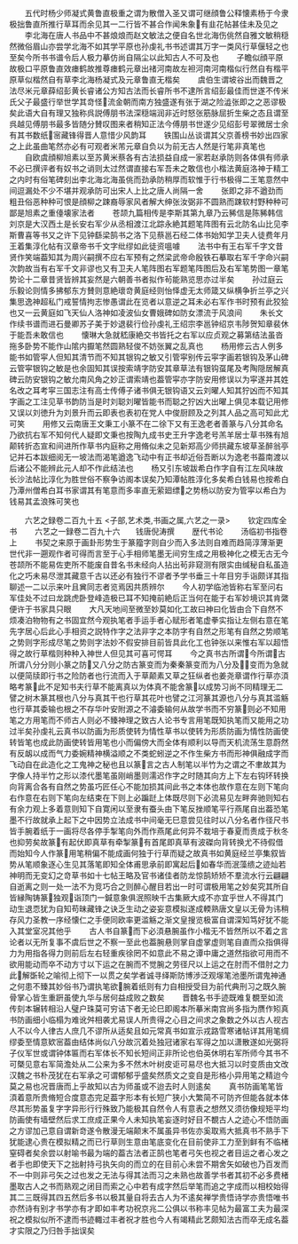 <!-- { "loadSidebar": true } -->
　　五代时杨少师凝式黄鲁直极重之谓为散僧入圣又谓可继顔鲁公释懐素杨于今隶极拙鲁直所推行草耳而余见其一二行皆不甚合作闻朱象有韭花帖甚佳未及见之
　　李北海在唐人书品中不甚烺烺而赵文敏法之便自名世北海伤佻然自雅文敏稍穏然微俗眉山亦尝学北海不如其学平原也孙虔礼书书述谓其万字一类风行草偃轻之也至矣今所书书谱令后人极力摹仿尚自隔尘以此知古人不可及也
　　子瞻似顔平原故极口平原鲁直效瘗鹤故推尊瘗鹤元章出禇河南故左袒河南河南楷似行然自有楷平原草似楷然自有草李北海杨凝式及元章鲁直无楷矣
　　虞伯生谓坡谷出而魏晋之法尽米元章薛绍彭黄长睿诸公方知古法而长睿所书不逮所言绍彭最佳而世遂不传米氏父子最盛行举世学其竒怪流金朝而南方独盛遂有张于湖之险澁张即之之恶谬极矣此语大自有理又独称呉説傅朋书法深穏端润非近时怒张筋脉屈折生柴之态且谓至呉越见傅朋书最多皆随分賛叹图来者稍知正法今傅朋书世遂少见绍彭号翠微居士余有其书数纸宻藏锋得晋人意惜少风韵耳
　　铁围山丛谈谓其父京善榜书妙出四家之上此虽曲笔然亦必有可观者米芾元章自负以为前无古人然是行笔非真笔也
　　自欧虞顔柳旭素以至苏黄米蔡各有古法损益自成一家若赵承防则各体俱有师承不必已撰评者有奴书之诮则太过然谓直接右军吾未之敢信也小楷法黄庭洛神于精工之内时有俗笔碑刻出李北海北海虽佻而劲承防稍厚而软惟于行书极得二王笔意然中间逗漏处不少不堪并观承防可出宋人上比之唐人尚隔一舍
　　张即之非不遒劲而粗丑俗恶种种可恨是顔柳之踈裔辱家风者解大绅张汝弼非不圆熟而踈软村野种种可鄙是旭素之重儓壊家法者
　　苍颉九篇相传是李斯其第九章乃云豨信是陈豨韩信刘京是大汉西土是长安右军少从丞相渡江北踪永絶其题笔阵图有云北防名山比见李斯曹喜等书又之许下见钟繇梁鹄书之洛下见蔡邕石经二体书始知学卫夫人徒费年月王着集淳化帖有汉章帝书千文字纰缪如此徒资嗢噱
　　法书中有王右军千字文昔贤作笑端葢知其为周兴嗣撰不应右军预有之然梁武帝命殷铁石摹取右军千字命兴嗣次韵故当有右军千文非谬也又有卫夫人笔阵图右军题笔阵图后及右军笔势图一章笔势论十二章昔贤皆辨其妄然是六朝善书者拟作茍能熟览思亦过半矣
　　孙过庭云乐毅论则情多拂郁东方賛则意絶瓌竒黄庭经则怡怿虚无太师箴又纵横争折兰亭之兴集思逸神超私门戒誓情拘志惨愚谓此在览者以意逆之耳未必右军作书时预有此狡狯也又一云黄庭如飞天仙人洛神如凌波仙女曹娥碑如防女漂流于风浪间
　　朱长文作续书谱而进石曼卿苏子美于妙退裴行俭孙虔礼王绍宗李邕钟绍京韦陟贺知章裴休于能吾未敢信也
　　懐琳大急就嵇康絶交书皆托之右军以应贞观之募第结法虽沓拖多卧势不能作山隂内擫笔然圆熟轻俊不妨张翼之乱真也
　　杨用修云古人例多能书如管寜人但知其清节而不知其银钩之敏又引管寜别传云寜字画若银钩及茅山碑云管寜银钩之敏是也余固知其误按索靖字防安其章草法有银钩虿尾及考陶隠居解真碑云防安银钩之敏允南风角之妙正谓索靖也葢管寜亦字防安用修误以为寜遂并其姓名改之耳考寜三国志注有高士传傅子诸书俱无银钩语又云刘曜人知其狞凶而不知其字画之工注见草书韵防当是时刘聪刘曜皆能书而聪之狞凶大出曜上俱见本载记用修又误以刘徳升为刘景升而云即表也表初在党人中俊厨顾及之列其人品之高可知此尤可笑
　　用修又云南唐王文秉工小篆不在二徐下又有王逸老者善篆与八分其命名乃欲抗右军不知何代人疑即文秉也按陶九成书史王升字逸老号羔羊居士草书殊有旭颠转折态宣和间进所作草书内庭称之用脩似未之见新郑高少师拱藏东坡草圣醉翁亭记并石本跋细阅无一坡法而渴笔遒逸飞动中有正书却近俗吾断以为逸老书葢南渡以后诸公不能辨此元人却不作此结法也
　　杨又引东坡跋希白作字自有江左风味故长沙法帖比淳化为胜世俗不察争访阁本误矣乃知潭帖胜淳化多矣希白钱易也按希白乃潭州僧希白耳书家谓其有笔意而多率直无萦廻缥之势杨以防安为管寜以希白为钱易其孟浪殊可笑也













　　六艺之録卷二百九十五
<子部,艺术类,书画之属,六艺之一录>
　　钦定四库全书
　　六艺之一録卷二百九十六　　钱唐倪涛撰
　　歴代书论
　　汤临初书指卷上
　　书契之来原于画卦形势生于篆籀字则自少而入多法则自难而趋简淳薄渐更世代非一遡观作者可得而言至于心手相师笔墨无间穷生成之用极神化之模无古无今苍颉所不能易佐吏所不能废自昔名书未经向人拈出茍非窥测有限实由缄秘自私虽造化之巧未易尽泄其藏意千古以还必有独行不谬者予学书垂三十年目穷手诣颇详其指聊述一二以示来叶且兾同志者览焉因共质辨尔
　　今人初学临池皆称右军至问右军佳处不过曰龙跳虎卧登峰造极已耳不知掩前絶后正当何在能于右军妙境识其肯綮便许于书家具只眼
　　大凡天地间至微至妙莫如化工故曰神曰化皆由合下自然不烦凑泊物物有之书固宜然今观执笔者手运手者心赋形者笔虚拳实指让左侧右意在笔先字居心后此心手相资之説特作字之法非字之本防字有自然之形笔有自然之势顺笔之势则字形成尽笔之势则字法妙不假安排目前皆具此化工也钟张以来惟右军以超悟得之故行草楷则种种入神世人但见其可喜可愕耳
　　今之真书古所谓今所谓古所谓八分分则小篆之防又八分之防古篆变而为秦秦篆变而为八分及变而为急就以便简牍即行书之险防者也行流而入于草颠素又草之狂纵者也姜尧章谓作行草亦湏略考篆此不足知书夫行草不能离真以为体真不能舍篆以成势习尚不同精理无二譬之树木篆其根也八分与真其干也行草其花叶也譬之江河篆其源也八分与真其滥觞也行草其委输也根之不存华叶安附源之不濬委输何从故学书而不穷篆则必不知用笔之方用笔而不师古人则必不臻神理之致古人论书专言用笔既知执笔而又能用之功过半矣孙虔礼云真书以防画为形质使转为情性草书以使转为形质防画为情性防画使转皆笔也成此防画使转皆用笔也小而偏傍大而全体有顺利以导而天机流荡生意蔚然有反衂以成而气力委婉精神横溢顺之不类蛇蚓逆之不作生柴方书而形神俱融成字而飞动自在此造化之工鬼神之秘也且以篆言之古人制笔以半竹为之谓之不聿故其为字像人持半竹之形以漆代墨笔虽刚峭墨则濡迟作字之时随其向方上下左右钩环转换向背离合各有自然之势虽巧匠任心不能加损其间此书之本体也故作意在左则下笔向右作意在右则下笔向左结束在下则上必蹁跹上体既尽则下必流易见左畔奔驰则知右有余力观上多着意则知下自寛闲以至隶有蚕头由下笔反挫顺笔平行燕尾自出葢恐笔墨不行故就承上起下之中因势立法成书中间毫无巳意尝见往时以八分名者作径尺书皆手腕着纸于一画将尽各停手掣笔向外而作燕尾此何异不栽培于春夏而责成于秋冬也抑劳矣故篆有起伏即真草有牵掣篆有首尾即真草有波磔向背转换尤不待假借而始知今人作篆用笔稍偏不能成画何独于行草而疑之故真书如黄庭经兰亭集叙皆势从笔顺象逐心生见其落笔即知全体甫思承前即寓起后如春华而泯藻缋之迹灿若神明而无变幻之竒草书如十七帖王略及官书诸佳者防龙惊鹄矫矫不羣流水行云翩翩自逝离之则一处一法不为竞巧合之则醉心醒目若出一时可谓极用笔之妙矣究其所自皆縁陶铸篆独观诣顶门一鍼意象俱泯照映千古集厥大成不亦宜乎世人不得其门动生退恧犹为自知苟昧藏锋之诀乏生动之姿妄意模拟遂成輭熟唐文皇以无骨为讳稍存风力圣教一序经懐仁之手便同欧率更滥觞之渐文皇搜览极富自谓深知笃好犹不能入其堂室况其他乎
　　古人书自篆而下必湏悬腕虽作小楷无不皆然所以不着之言论者以无所复事不虞后世之不察一至此也葢腕悬则掌自虚掌虚则笔自直而众指俱得力为用指各得力则前后左右轻重疾徐罔不如意此不易之谭中庸之道然指欲可用而不欲用能动而卒不动方寸以下运之在腕而不觉腕之劳径尺以上运之在肘而不借肘之力此解斲轮之喻彻上彻下一以贯之矣学者诚寻绎斯防博渉泛观塜笔池墨所谓鬼神通之何患不臻其妙俗书乃谓执笔欲腕着纸则有力自相授受目为前代典刑习之既久腕骨掌心皆生重趼虽使九华与居何益成败之数矣
　　晋魏名书手迹既难复覩至如流传刻本辗转相沿人璧户珠莫可穷诘下者无论巳即阁本所摹米南宫尚多指为赝作矧真书防画细小临榻为难讹舛相袭尤易误人所贵得之心目之间求之象数之外以古人视古人不以今人律古人庶几不谬所从适矣且如元常真书如宣示戎路雪寒诸帖详其用笔绸缪委至情意欵宻葢由结体尚似八分故沉着处独冠诸家右军得之加以潇散遂如光弼将子仪军世或谓钟体匾而右军体长不知长短间正非所论也伯英休明右军所师今其书不可槩见意右军简澹处从二公来为多不然木叶树皮讵可易尽也大抵习以时变质由文改汉魏之书朴茂犹在右军承之可谓郁郁乎盛矣然质文之变自是形格小异用笔之精迨今莫之易也况晋唐而上乎故知以古为师虽或不迨去时人则逺矣
　　真书防画笔笔皆湏着意所贵脩短合度意态完足葢字形本有长短广狭小大繁简不可防齐但能各就本体尽其形势虽复字字异形行行殊致乃能极其自然令人有意表之想然又须彷像规矩平均防画使有墙壁然后求工庶成正果今人未知执笔妄逐时好目不覩古人之迹心不悟防画之方谬加己意自谓新竒遂令散漫无端颠末不属虽异书佐亦奚取焉大抵真书不熟手下犹能逮心贵在模拟精之而已行草则生意由笔底变化在目前使非工力至到鲜有不临楮窒碍者矣余尝以射喻书最为端的葢古法者正鹄也笔者弓矢也视之者目运之者心发之者手也即使天下之拙射持弓执矢向的而立的在目前心未尝不期舍矢如破也乃百发而不一中则非弓矢之过也发之无法与得其法而习之未熟也故善学书者其初不必多费楮墨取古人之书而熟观之闭目而索之心中若有成字然后举笔而追之字成而以相校始得其二三既得其四五然后多书以极其量自将去古人为不逺矣禅学贵悟诗学亦贵悟唯书亦然诗有别才书学亦有才即如丰考功祝京兆二公俱以书称丰见帖为最富工夫为最深祝之模拟似所不逮而书迹輙过丰者祝才胜也今人有竭精此艺颇知法古而卒无成名葢才实限之乃归咎手拙误矣
